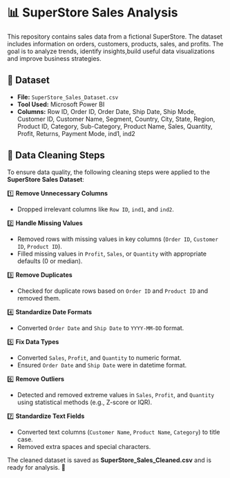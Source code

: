  # 📊 SuperStore Sales Analysis

This repository contains sales data from a fictional SuperStore. The dataset includes information on orders, customers, products, sales, and profits. The goal is to analyze trends, identify insights,build useful data visualizations and improve business strategies. 

## 📁 Dataset
- **File:** `SuperStore_Sales_Dataset.csv`
- **Tool Used:** Microsoft Power BI
- **Columns:** Row ID, Order ID, Order Date, Ship Date, Ship Mode, Customer ID, Customer Name, Segment, Country, City, State, Region, Product ID, Category, Sub-Category, Product Name, Sales, Quantity, Profit, Returns, Payment Mode, ind1, ind2


## 🧼 Data Cleaning Steps

To ensure data quality, the following cleaning steps were applied to the **SuperStore Sales Dataset**:

1️⃣ **Remove Unnecessary Columns**  
   - Dropped irrelevant columns like `Row ID`, `ind1`, and `ind2`.  

2️⃣ **Handle Missing Values**  
   - Removed rows with missing values in key columns (`Order ID`, `Customer ID`, `Product ID`).  
   - Filled missing values in `Profit`, `Sales`, or `Quantity` with appropriate defaults (0 or median).  

3️⃣ **Remove Duplicates**  
   - Checked for duplicate rows based on `Order ID` and `Product ID` and removed them.  

4️⃣ **Standardize Date Formats**  
   - Converted `Order Date` and `Ship Date` to `YYYY-MM-DD` format.  

5️⃣ **Fix Data Types**  
   - Converted `Sales`, `Profit`, and `Quantity` to numeric format.  
   - Ensured `Order Date` and `Ship Date` were in datetime format.  

6️⃣ **Remove Outliers**  
   - Detected and removed extreme values in `Sales`, `Profit`, and `Quantity` using statistical methods (e.g., Z-score or IQR).  

7️⃣ **Standardize Text Fields**  
   - Converted text columns (`Customer Name`, `Product Name`, `Category`) to title case.  
   - Removed extra spaces and special characters.  

The cleaned dataset is saved as **SuperStore_Sales_Cleaned.csv** and is ready for analysis. 🚀

